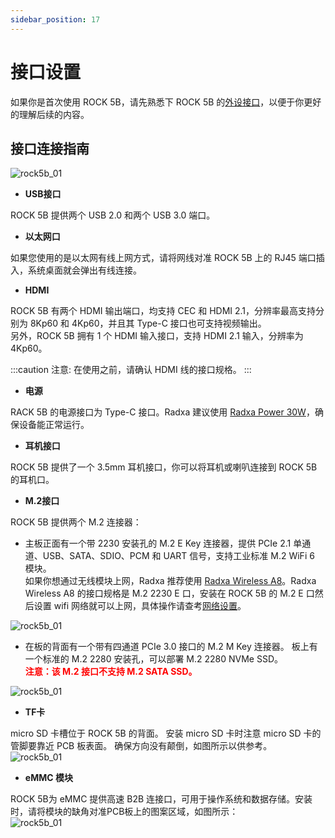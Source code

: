 ```yaml
---
sidebar_position: 17
---
```


# 接口设置

如果你是首次使用 ROCK 5B，请先熟悉下 ROCK 5B 的[外设接口](../hardware/hardware-details)，以便于你更好的理解后续的内容。

## 接口连接指南

![rock5b_01](/img/rock5b/rock5b-interface-1.webp)

- **USB接口**

ROCK 5B 提供两个 USB 2.0 和两个 USB 3.0 端口。

- **以太网口**

如果您使用的是以太网有线上网方式，请将网线对准 ROCK 5B 上的 RJ45 端口插入，系统桌面就会弹出有线连接。

- **HDMI**

ROCK 5B 有两个 HDMI 输出端口，均支持 CEC 和 HDMI 2.1，分辨率最高支持分别为 8Kp60 和 4Kp60，并且其 Type-C 接口也可支持视频输出。  
另外，ROCK 5B 拥有 1 个 HDMI 输入接口，支持 HDMI 2.1 输入，分辨率为 4Kp60。

:::caution
注意: 在使用之前，请确认 HDMI 线的接口规格。
:::

- **电源**

RACK 5B 的电源接口为 Type-C 接口。Radxa 建议使用 [Radxa Power 30W](/accessories/pd_30w)，确保设备能正常运行。

- **耳机接口**

ROCK 5B 提供了一个 3.5mm 耳机接口，你可以将耳机或喇叭连接到 ROCK 5B 的耳机口。

- **M.2接口**

ROCK 5B 提供两个 M.2 连接器：

- 主板正面有一个带 2230 安装孔的 M.2 E Key 连接器，提供 PCIe 2.1 单通道、USB、SATA、SDIO、PCM 和 UART 信号，支持工业标准 M.2 WiFi 6 模块。  
  如果你想通过无线模块上网，Radxa 推荐使用 [Radxa Wireless A8](/accessories/wireless-a8)。Radxa Wireless A8 的接口规格是 M.2 2230 E 口，安装在 ROCK 5B 的 M.2 E 口然后设置 wifi 网络就可以上网，具体操作请查考[网络设置](/radxa-os/config/network.md)。

![rock5b_01](/img/rock5b/rock5b-use-wireless.webp)

- 在板的背面有一个带有四通道 PCIe 3.0 接口的 M.2 M Key 连接器。 板上有一个标准的 M.2 2280 安装孔，可以部署 M.2 2280 NVMe SSD。  
  **<font color='red'>注意：该 M.2 接口不支持 M.2 SATA SSD。</font>**

![rock5b_01](/img/rock5b/rock5b-use-ssd.webp)

- **TF卡**

micro SD 卡槽位于 ROCK 5B 的背面。 安装 micro SD 卡时注意 micro SD 卡的管脚要靠近 PCB 板表面。 确保方向没有颠倒，如图所示以供参考。  
![rock5b_01](/img/rock5b/rock5b-interface-2.webp)

- **eMMC 模块**

ROCK 5B为 eMMC 提供高速 B2B 连接口，可用于操作系统和数据存储。安装时，请将模块的缺角对准PCB板上的图案区域，如图所示：  
![rock5b_01](/img/rock5b/rock5b-interface-3.webp)
